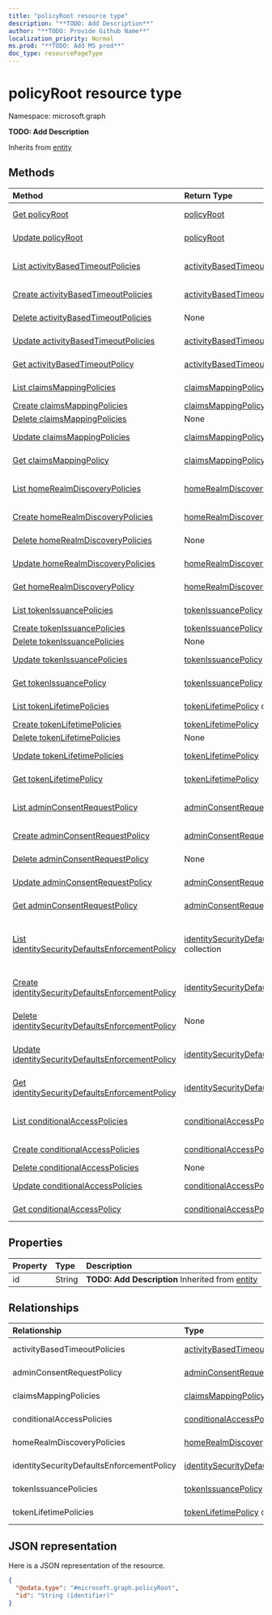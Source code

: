 ```yaml
---
title: "policyRoot resource type"
description: "**TODO: Add Description**"
author: "**TODO: Provide Github Name**"
localization_priority: Normal
ms.prod: "**TODO: Add MS prod**"
doc_type: resourcePageType
---
```


# policyRoot resource type


Namespace: microsoft.graph

**TODO: Add Description**


Inherits from [entity](../resources/entity.md)

## Methods
|Method|Return Type|Description|
|:---|:---|:---|
|[Get policyRoot](../api/policyroot-get.md)|[policyRoot](../resources/policyroot.md)|Read properties and relationships of a [policyRoot](../resources/policyroot.md) object.|
|[Update policyRoot](../api/policyroot-update.md)|[policyRoot](../resources/policyroot.md)|Update the properties of a [policyRoot](../resources/policyroot.md) object.|
|[List activityBasedTimeoutPolicies](../api/policyroot-list-activitybasedtimeoutpolicies.md)|[activityBasedTimeoutPolicy](../resources/activitybasedtimeoutpolicy.md) collection|Get the activityBasedTimeoutPolicies from the activityBasedTimeoutPolicies navigation property.|
|[Create activityBasedTimeoutPolicies](../api/policyroot-post-activitybasedtimeoutpolicies.md)|[activityBasedTimeoutPolicy](../resources/activitybasedtimeoutpolicy.md)|Create a new activityBasedTimeoutPolicies object.|
|[Delete activityBasedTimeoutPolicies](../api/policyroot-delete-activitybasedtimeoutpolicies.md)|None|Delete an activityBasedTimeoutPolicies object.|
|[Update activityBasedTimeoutPolicies](../api/policyroot-update-activitybasedtimeoutpolicies.md)|[activityBasedTimeoutPolicy](../resources/activitybasedtimeoutpolicy.md)|Update the properties of an activityBasedTimeoutPolicies object.|
|[Get activityBasedTimeoutPolicy](../api/activitybasedtimeoutpolicy-get.md)|[activityBasedTimeoutPolicy](../resources/activitybasedtimeoutpolicy.md)|Read properties and relationships of an [activityBasedTimeoutPolicy](../resources/activitybasedtimeoutpolicy.md) object.|
|[List claimsMappingPolicies](../api/policyroot-list-claimsmappingpolicies.md)|[claimsMappingPolicy](../resources/claimsmappingpolicy.md) collection|Get the claimsMappingPolicies from the claimsMappingPolicies navigation property.|
|[Create claimsMappingPolicies](../api/policyroot-post-claimsmappingpolicies.md)|[claimsMappingPolicy](../resources/claimsmappingpolicy.md)|Create a new claimsMappingPolicies object.|
|[Delete claimsMappingPolicies](../api/policyroot-delete-claimsmappingpolicies.md)|None|Delete a claimsMappingPolicies object.|
|[Update claimsMappingPolicies](../api/policyroot-update-claimsmappingpolicies.md)|[claimsMappingPolicy](../resources/claimsmappingpolicy.md)|Update the properties of a claimsMappingPolicies object.|
|[Get claimsMappingPolicy](../api/claimsmappingpolicy-get.md)|[claimsMappingPolicy](../resources/claimsmappingpolicy.md)|Read properties and relationships of a [claimsMappingPolicy](../resources/claimsmappingpolicy.md) object.|
|[List homeRealmDiscoveryPolicies](../api/policyroot-list-homerealmdiscoverypolicies.md)|[homeRealmDiscoveryPolicy](../resources/homerealmdiscoverypolicy.md) collection|Get the homeRealmDiscoveryPolicies from the homeRealmDiscoveryPolicies navigation property.|
|[Create homeRealmDiscoveryPolicies](../api/policyroot-post-homerealmdiscoverypolicies.md)|[homeRealmDiscoveryPolicy](../resources/homerealmdiscoverypolicy.md)|Create a new homeRealmDiscoveryPolicies object.|
|[Delete homeRealmDiscoveryPolicies](../api/policyroot-delete-homerealmdiscoverypolicies.md)|None|Delete a homeRealmDiscoveryPolicies object.|
|[Update homeRealmDiscoveryPolicies](../api/policyroot-update-homerealmdiscoverypolicies.md)|[homeRealmDiscoveryPolicy](../resources/homerealmdiscoverypolicy.md)|Update the properties of a homeRealmDiscoveryPolicies object.|
|[Get homeRealmDiscoveryPolicy](../api/homerealmdiscoverypolicy-get.md)|[homeRealmDiscoveryPolicy](../resources/homerealmdiscoverypolicy.md)|Read properties and relationships of a [homeRealmDiscoveryPolicy](../resources/homerealmdiscoverypolicy.md) object.|
|[List tokenIssuancePolicies](../api/policyroot-list-tokenissuancepolicies.md)|[tokenIssuancePolicy](../resources/tokenissuancepolicy.md) collection|Get the tokenIssuancePolicies from the tokenIssuancePolicies navigation property.|
|[Create tokenIssuancePolicies](../api/policyroot-post-tokenissuancepolicies.md)|[tokenIssuancePolicy](../resources/tokenissuancepolicy.md)|Create a new tokenIssuancePolicies object.|
|[Delete tokenIssuancePolicies](../api/policyroot-delete-tokenissuancepolicies.md)|None|Delete a tokenIssuancePolicies object.|
|[Update tokenIssuancePolicies](../api/policyroot-update-tokenissuancepolicies.md)|[tokenIssuancePolicy](../resources/tokenissuancepolicy.md)|Update the properties of a tokenIssuancePolicies object.|
|[Get tokenIssuancePolicy](../api/tokenissuancepolicy-get.md)|[tokenIssuancePolicy](../resources/tokenissuancepolicy.md)|Read properties and relationships of a [tokenIssuancePolicy](../resources/tokenissuancepolicy.md) object.|
|[List tokenLifetimePolicies](../api/policyroot-list-tokenlifetimepolicies.md)|[tokenLifetimePolicy](../resources/tokenlifetimepolicy.md) collection|Get the tokenLifetimePolicies from the tokenLifetimePolicies navigation property.|
|[Create tokenLifetimePolicies](../api/policyroot-post-tokenlifetimepolicies.md)|[tokenLifetimePolicy](../resources/tokenlifetimepolicy.md)|Create a new tokenLifetimePolicies object.|
|[Delete tokenLifetimePolicies](../api/policyroot-delete-tokenlifetimepolicies.md)|None|Delete a tokenLifetimePolicies object.|
|[Update tokenLifetimePolicies](../api/policyroot-update-tokenlifetimepolicies.md)|[tokenLifetimePolicy](../resources/tokenlifetimepolicy.md)|Update the properties of a tokenLifetimePolicies object.|
|[Get tokenLifetimePolicy](../api/tokenlifetimepolicy-get.md)|[tokenLifetimePolicy](../resources/tokenlifetimepolicy.md)|Read properties and relationships of a [tokenLifetimePolicy](../resources/tokenlifetimepolicy.md) object.|
|[List adminConsentRequestPolicy](../api/policyroot-list-adminconsentrequestpolicy.md)|[adminConsentRequestPolicy](../resources/adminconsentrequestpolicy.md) collection|Get the adminConsentRequestPolicies from the adminConsentRequestPolicy navigation property.|
|[Create adminConsentRequestPolicy](../api/policyroot-post-adminconsentrequestpolicy.md)|[adminConsentRequestPolicy](../resources/adminconsentrequestpolicy.md)|Create a new adminConsentRequestPolicy object.|
|[Delete adminConsentRequestPolicy](../api/policyroot-delete-adminconsentrequestpolicy.md)|None|Delete an adminConsentRequestPolicy object.|
|[Update adminConsentRequestPolicy](../api/policyroot-update-adminconsentrequestpolicy.md)|[adminConsentRequestPolicy](../resources/adminconsentrequestpolicy.md)|Update the properties of an adminConsentRequestPolicy object.|
|[Get adminConsentRequestPolicy](../api/adminconsentrequestpolicy-get.md)|[adminConsentRequestPolicy](../resources/adminconsentrequestpolicy.md)|Read properties and relationships of an [adminConsentRequestPolicy](../resources/adminconsentrequestpolicy.md) object.|
|[List identitySecurityDefaultsEnforcementPolicy](../api/policyroot-list-identitysecuritydefaultsenforcementpolicy.md)|[identitySecurityDefaultsEnforcementPolicy](../resources/identitysecuritydefaultsenforcementpolicy.md) collection|Get the identitySecurityDefaultsEnforcementPolicies from the identitySecurityDefaultsEnforcementPolicy navigation property.|
|[Create identitySecurityDefaultsEnforcementPolicy](../api/policyroot-post-identitysecuritydefaultsenforcementpolicy.md)|[identitySecurityDefaultsEnforcementPolicy](../resources/identitysecuritydefaultsenforcementpolicy.md)|Create a new identitySecurityDefaultsEnforcementPolicy object.|
|[Delete identitySecurityDefaultsEnforcementPolicy](../api/policyroot-delete-identitysecuritydefaultsenforcementpolicy.md)|None|Delete an identitySecurityDefaultsEnforcementPolicy object.|
|[Update identitySecurityDefaultsEnforcementPolicy](../api/policyroot-update-identitysecuritydefaultsenforcementpolicy.md)|[identitySecurityDefaultsEnforcementPolicy](../resources/identitysecuritydefaultsenforcementpolicy.md)|Update the properties of an identitySecurityDefaultsEnforcementPolicy object.|
|[Get identitySecurityDefaultsEnforcementPolicy](../api/identitysecuritydefaultsenforcementpolicy-get.md)|[identitySecurityDefaultsEnforcementPolicy](../resources/identitysecuritydefaultsenforcementpolicy.md)|Read properties and relationships of an [identitySecurityDefaultsEnforcementPolicy](../resources/identitysecuritydefaultsenforcementpolicy.md) object.|
|[List conditionalAccessPolicies](../api/policyroot-list-conditionalaccesspolicies.md)|[conditionalAccessPolicy](../resources/conditionalaccesspolicy.md) collection|Get the conditionalAccessPolicies from the conditionalAccessPolicies navigation property.|
|[Create conditionalAccessPolicies](../api/policyroot-post-conditionalaccesspolicies.md)|[conditionalAccessPolicy](../resources/conditionalaccesspolicy.md)|Create a new conditionalAccessPolicies object.|
|[Delete conditionalAccessPolicies](../api/policyroot-delete-conditionalaccesspolicies.md)|None|Delete a conditionalAccessPolicies object.|
|[Update conditionalAccessPolicies](../api/policyroot-update-conditionalaccesspolicies.md)|[conditionalAccessPolicy](../resources/conditionalaccesspolicy.md)|Update the properties of a conditionalAccessPolicies object.|
|[Get conditionalAccessPolicy](../api/conditionalaccesspolicy-get.md)|[conditionalAccessPolicy](../resources/conditionalaccesspolicy.md)|Read properties and relationships of a [conditionalAccessPolicy](../resources/conditionalaccesspolicy.md) object.|

## Properties
|Property|Type|Description|
|:---|:---|:---|
|id|String|**TODO: Add Description** Inherited from [entity](../resources/entity.md)|

## Relationships
|Relationship|Type|Description|
|:---|:---|:---|
|activityBasedTimeoutPolicies|[activityBasedTimeoutPolicy](../resources/activitybasedtimeoutpolicy.md) collection|**TODO: Add Description**|
|adminConsentRequestPolicy|[adminConsentRequestPolicy](../resources/adminconsentrequestpolicy.md)|**TODO: Add Description**|
|claimsMappingPolicies|[claimsMappingPolicy](../resources/claimsmappingpolicy.md) collection|**TODO: Add Description**|
|conditionalAccessPolicies|[conditionalAccessPolicy](../resources/conditionalaccesspolicy.md) collection|**TODO: Add Description**|
|homeRealmDiscoveryPolicies|[homeRealmDiscoveryPolicy](../resources/homerealmdiscoverypolicy.md) collection|**TODO: Add Description**|
|identitySecurityDefaultsEnforcementPolicy|[identitySecurityDefaultsEnforcementPolicy](../resources/identitysecuritydefaultsenforcementpolicy.md)|**TODO: Add Description**|
|tokenIssuancePolicies|[tokenIssuancePolicy](../resources/tokenissuancepolicy.md) collection|**TODO: Add Description**|
|tokenLifetimePolicies|[tokenLifetimePolicy](../resources/tokenlifetimepolicy.md) collection|**TODO: Add Description**|

## JSON representation
Here is a JSON representation of the resource.
<!-- {
  "blockType": "resource",
  "keyProperty": "id",
  "@odata.type": "microsoft.graph.policyRoot",
  "baseType": "microsoft.graph.entity",
  "openType": false
}
-->
``` json
{
  "@odata.type": "#microsoft.graph.policyRoot",
  "id": "String (identifier)"
}
```

